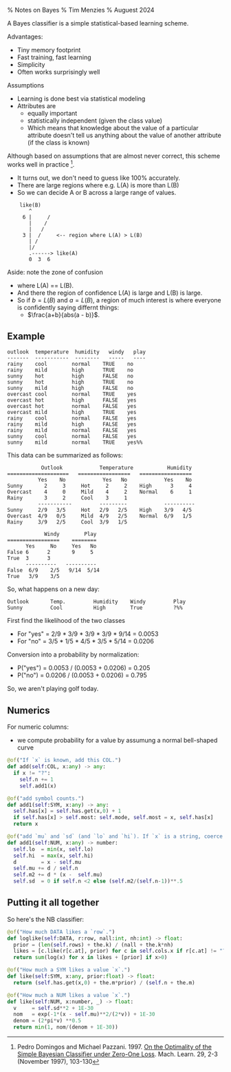 % Notes on Bayes
% Tim Menzies
% Auguest 2024


A Bayes classifier is a simple statistical-based learning scheme.

Advantages:

+ Tiny memory footprint
+ Fast training, fast learning
+ Simplicity
+ Often works surprisingly well

Assumptions

+ Learning is done best via statistical modeling
+ Attributes are
  + equally important
  + statistically independent (given the class value)
  + Which  means that knowledge about the value of a particular attribute doesn't tell us anything about the value of another attribute (if the class is known)

Although based on assumptions that are almost never correct, 
this scheme works well in practice [^dom97].

- It turns out, we don't need to guess like 100% accurately.
- There are large regions where e.g. L(A) is more than L(B)
- So we can decide A or B across a large range of values.


```
    like(B)
       ^
     6 |     /
       |    /
       |   /
     3 |  /     <-- region where L(A) > L(B)
       | /
       |/ 
       .------> like(A)
       0  3  6
```

Aside: note the zone of confusion

- where L(A) == L(B).
- And there the region of confidence L(A) is large and L(B) is large.
- So if $b=L(B)$ and $a=L(B)$, a region of much interest is where
  everyone is confidently saying differnt things:
  -  $\frac{a+b}{abs(a - b)}$.


[^dom97]: Pedro Domingos and Michael Pazzani. 1997. [On the Optimality of the Simple Bayesian Classifier under Zero-One Loss](http://goo.gl/vURpPu). Mach. Learn. 29, 2-3 (November 1997), 103-130


## Example


```
outlook  temperature  humidity   windy   play
-------  -----------  --------   -----   ----
rainy    cool        normal    TRUE    no
rainy    mild        high      TRUE    no
sunny    hot         high      FALSE   no
sunny    hot         high      TRUE    no
sunny    mild        high      FALSE   no
overcast cool        normal    TRUE    yes
overcast hot         high      FALSE   yes
overcast hot         normal    FALSE   yes
overcast mild        high      TRUE    yes
rainy    cool        normal    FALSE   yes
rainy    mild        high      FALSE   yes
rainy    mild        normal    FALSE   yes
sunny    cool        normal    FALSE   yes
sunny    mild        normal    TRUE    yes%%
```

This data can be summarized as follows:


               Outlook            Temperature           Humidity
    ====================   =================   =================
              Yes    No            Yes   No            Yes    No
    Sunny       2     3     Hot     2     2    High      3     4
    Overcast    4     0     Mild    4     2    Normal    6     1
    Rainy       3     2     Cool    3     1
              -----------         ---------            ----------
    Sunny     2/9   3/5     Hot   2/9   2/5    High    3/9   4/5
    Overcast  4/9   0/5     Mild  4/9   2/5    Normal  6/9   1/5
    Rainy     3/9   2/5     Cool  3/9   1/5

                Windy        Play
    =================    ========
          Yes     No     Yes   No
    False 6      2       9     5
    True  3      3
          ----------   ----------
    False  6/9    2/5   9/14  5/14
    True   3/9    3/5

So, what happens on a new day:

    Outlook       Temp.         Humidity    Windy         Play
    Sunny         Cool          High        True          ?%%
    
First find the likelihood of the two classes

+ For "yes" = 2/9 * 3/9 * 3/9 * 3/9 * 9/14 = 0.0053
+ For "no" = 3/5 * 1/5 * 4/5 * 3/5 * 5/14 = 0.0206

Conversion into a probability by normalization:

+ P("yes") = 0.0053 / (0.0053 + 0.0206) = 0.205
+ P("no") = 0.0206 / (0.0053 + 0.0206) = 0.795

So, we aren't playing golf today.

## Numerics

For numeric columns:

- we compute probability for a value by assumung a normal bell-shaped curve

```py
@of("If `x` is known, add this COL.")
def add(self:COL, x:any) -> any:
  if x != "?":
    self.n += 1
    self.add1(x)

@of("add symbol counts.")
def add1(self:SYM, x:any) -> any:
  self.has[x] = self.has.get(x,0) + 1
  if self.has[x] > self.most: self.mode, self.most = x, self.has[x]
  return x

@of("add `mu` and `sd` (and `lo` and `hi`). If `x` is a string, coerce to a number.")
def add1(self:NUM, x:any) -> number:
  self.lo  = min(x, self.lo)
  self.hi  = max(x, self.hi)
  d        = x - self.mu
  self.mu += d / self.n
  self.m2 += d * (x -  self.mu)
  self.sd  = 0 if self.n <2 else (self.m2/(self.n-1))**.5
```
## Putting it all together
So here's the NB classifier:
```py
@of("How much DATA likes a `row`.")
def loglike(self:DATA, r:row, nall:int, nh:int) -> float:
  prior = (len(self.rows) + the.k) / (nall + the.k*nh)
  likes = [c.like(r[c.at], prior) for c in self.cols.x if r[c.at] != "?"]
  return sum(log(x) for x in likes + [prior] if x>0)

@of("How much a SYM likes a value `x`.")
def like(self:SYM, x:any, prior:float) -> float:
  return (self.has.get(x,0) + the.m*prior) / (self.n + the.m)

@of("How much a NUM likes a value `x`.")
def like(self:NUM, x:number, _) -> float:
  v     = self.sd**2 + 1E-30
  nom   = exp(-1*(x - self.mu)**2/(2*v)) + 1E-30
  denom = (2*pi*v) **0.5
  return min(1, nom/(denom + 1E-30))
```
